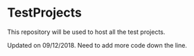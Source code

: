 TestProjects
============

This repository will be used to host all the test projects.

Updated on 09/12/2018. Need to add more code down the line.
